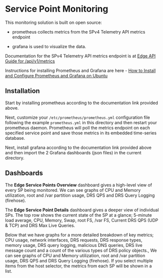 # Service Point Monitoring

This monitoring solution is built on open source:

* prometheus collects metrics from the SPv4 Telemetry API metrics endpoint

* grafana is used to visualize the data.

Documentation for the SPv4 Telemetry API metrics endpoint is at [Edge API Guide for /api/v1/metrics](https://docs.bluecatnetworks.com/r/DNS-Edge-API-Guide/api/v1/metrics/Service-Point-v4.x.x)

Instructions for installing Prometheus and Grafana are here - [How to Install and Configure Prometheus and Grafana on Ubuntu](https://www.linode.com/docs/guides/how-to-install-prometheus-and-grafana-on-ubuntu/)

## Installation

Start by installing prometheus according to the documentation link provided above.

Next, customize your `/etc/prometheus/prometheus.yml` configuration file following the example `prometheus.yml` in this directory and then restart your prometheus daemon. Prometheus will poll the metrics endpoint on each specified service point and save those metrics in its embedded time-series database.

Next, install grafana according to the documentation link provided above and then import the 2 Grafana dashboards (json files) in the current directory.

## Dashboards

The **Edge Service Points Overview** dashboard gives a high-level view of every SP being monitored. We can see graphs of CPU and Memory utilization, root and /var partition usage, DRS QPS and DRS Query Logging (firehose).

The **Edge Service Point Details** dashboard gives a deeper view of individual SPs. The top row shows the current state of the SP at a glance; 5-minute load average, CPU, Memory, Swap, root FS, /var FS, Current DRS QPS (UDP & TCP) and DRS Max Live Queries.

Below that we have graphs for a more detailed breakdown of key metrics; CPU usage, network interfaces, DRS requests, DRS response types, memory usage, DRS query logging, malicious DNS queries, DRS live message count and a count of the various types of DRS policy objects., We can see graphs of CPU and Memory utilization, root and /var partition usage, DRS QPS and DRS Query Logging (firehose).
If you select multiple items from the host selector, the metrics from each SP will be shown in a list.

